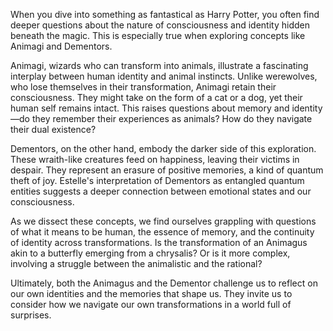 When you dive into something as fantastical as Harry Potter, you often find deeper questions about the nature of consciousness and identity hidden beneath the magic. This is especially true when exploring concepts like Animagi and Dementors. 

Animagi, wizards who can transform into animals, illustrate a fascinating interplay between human identity and animal instincts. Unlike werewolves, who lose themselves in their transformation, Animagi retain their consciousness. They might take on the form of a cat or a dog, yet their human self remains intact. This raises questions about memory and identity—do they remember their experiences as animals? How do they navigate their dual existence?

Dementors, on the other hand, embody the darker side of this exploration. These wraith-like creatures feed on happiness, leaving their victims in despair. They represent an erasure of positive memories, a kind of quantum theft of joy. Estelle's interpretation of Dementors as entangled quantum entities suggests a deeper connection between emotional states and our consciousness. 

As we dissect these concepts, we find ourselves grappling with questions of what it means to be human, the essence of memory, and the continuity of identity across transformations. Is the transformation of an Animagus akin to a butterfly emerging from a chrysalis? Or is it more complex, involving a struggle between the animalistic and the rational? 

Ultimately, both the Animagus and the Dementor challenge us to reflect on our own identities and the memories that shape us. They invite us to consider how we navigate our own transformations in a world full of surprises.
